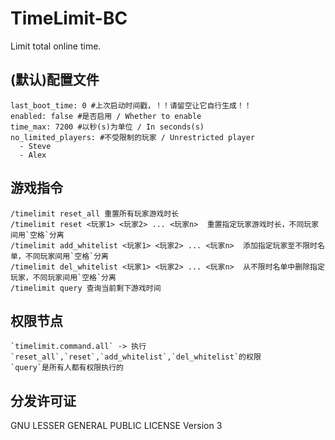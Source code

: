 # TimeLimit-BC
Limit total online time.

## (默认)配置文件
```
last_boot_time: 0 #上次启动时间戳，！！请留空让它自行生成！！
enabled: false #是否启用 / Whether to enable
time_max: 7200 #以秒(s)为单位 / In seconds(s)
no_limited_players: #不受限制的玩家 / Unrestricted player
  - Steve
  - Alex
```

## 游戏指令
```
/timelimit reset_all 重置所有玩家游戏时长
/timelimit reset <玩家1> <玩家2> ... <玩家n>  重置指定玩家游戏时长，不同玩家间用`空格`分离
/timelimit add_whitelist <玩家1> <玩家2> ... <玩家n>  添加指定玩家至不限时名单，不同玩家间用`空格`分离
/timelimit del_whitelist <玩家1> <玩家2> ... <玩家n>  从不限时名单中删除指定玩家，不同玩家间用`空格`分离
/timelimit query 查询当前剩下游戏时间
```

## 权限节点
```
`timelimit.command.all` -> 执行`reset_all`,`reset`,`add_whitelist`,`del_whitelist`的权限
`query`是所有人都有权限执行的
```

## 分发许可证
GNU LESSER GENERAL PUBLIC LICENSE Version 3
